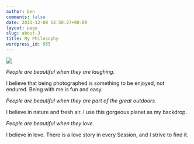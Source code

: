 ```yaml
---
author: ben
comments: false
date: 2011-12-08 12:50:27+00:00
layout: page
slug: about-3
title: My Philosophy
wordpress_id: 955
---
```


[![](http://beta.beckyjenson.com/wp-content/uploads/2011/12/BB_engagement_072-Edit-e1325525283152-300x256.jpg)](http://beta.beckyjenson.com/wp-content/uploads/2011/12/BB_engagement_072-Edit-e1325525283152.jpg)

_People are beautiful when they are laughing._

I believe that being photographed is something to be enjoyed, not endured. Being with me is fun and easy.

_People are beautiful when they are part of the great outdoors._

I believe in nature and fresh air. I use this gorgeous planet as my backdrop.

_People are beautiful when they love._

I believe in love. There is a love story in every Session, and I strive to find it.
